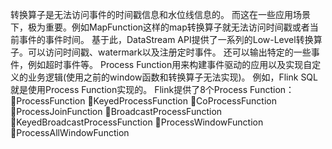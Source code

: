 转换算子是无法访问事件的时间戳信息和水位线信息的。
而这在一些应用场景下，极为重要。例如MapFunction这样的map转换算子就无法访问时间戳或者当前事件的事件时间。
基于此，DataStream API提供了一系列的Low-Level转换算子。可以访问时间戳、watermark以及注册定时事件。
还可以输出特定的一些事件，例如超时事件等。
Process Function用来构建事件驱动的应用以及实现自定义的业务逻辑(使用之前的window函数和转换算子无法实现)。
例如，Flink SQL就是使用Process Function实现的。
Flink提供了8个Process Function：
ProcessFunction
KeyedProcessFunction
CoProcessFunction
ProcessJoinFunction
BroadcastProcessFunction
KeyedBroadcastProcessFunction
ProcessWindowFunction
ProcessAllWindowFunction